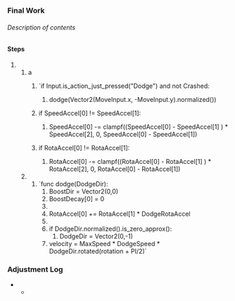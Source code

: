 ### Final Work
###### Description of contents

#### Steps
1) 
	1) a
		1) `if Input.is_action_just_pressed("Dodge") and not Crashed:
			1) dodge(Vector2(MoveInput.x, -MoveInput.y).normalized())

		1) if SpeedAccel[0] != SpeedAccel[1]:
			1) SpeedAccel[0] -= clampf((SpeedAccel[0] - SpeedAccel[1] ) * SpeedAccel[2], 0, SpeedAccel[0] - SpeedAccel[1])
		2) if RotaAccel[0] != RotaAccel[1]:
			1) RotaAccel[0] -= clampf((RotaAccel[0] - RotaAccel[1] ) * RotaAccel[2], 0, RotaAccel[0] - RotaAccel[1])
	3) 
		1) `func dodge(DodgeDir):
			1) BoostDir = Vector2(0,0)
			2) BoostDecay[0] = 0
			3) 
			4) RotaAccel[0] += RotaAccel[1] * DodgeRotaAccel
			5) 
			6) if DodgeDir.normalized().is_zero_approx():
				1) DodgeDir = Vector2(0,-1)
			7) velocity = MaxSpeed * DodgeSpeed * DodgeDir.rotated(rotation + PI/2)`

### Adjustment Log
- 
	- 
	 